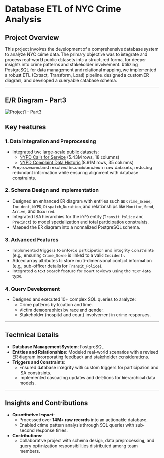 # Database ETL of NYC Crime Analysis

## Project Overview
This project involves the development of a comprehensive database system to analyze NYC crime data. The primary objective was to integrate and process real-world public datasets into a structured format for deeper insights into crime patterns and stakeholder involvement. Utilizing PostgreSQL for data management and relational mapping, we implemented a robust ETL (Extract, Transform, Load) pipeline, designed a custom ER diagram, and developed a queryable database schema.

---

## E/R Diagram - Part3
![Project1 - Part3](https://github.com/user-attachments/assets/e4c3b20f-051b-432a-9f9b-ebc9a328bd0d)

## Key Features
### 1. Data Integration and Preprocessing
- Integrated two large-scale public datasets:
  - [NYPD Calls for Service](https://data.cityofnewyork.us/Public-Safety/NYPD-Calls-for-Service-Year-to-Date-/n2zq-pubd/about_data) (5.43M rows, 18 columns)
  - [NYPD Complaint Data Historic](https://data.cityofnewyork.us/Public-Safety/NYPD-Complaint-Data-Historic/qgea-i56i/about_data) (8.91M rows, 35 columns)
- Preprocessed and resolved inconsistencies in raw datasets, reducing redundant information while ensuring alignment with database constraints.

### 2. Schema Design and Implementation
- Designed an enhanced ER diagram with entities such as `Crime_Scene`, `Incident`, `NYPD`, `Dispatch_Duration`, and relationships like `Monitor`, `Send`, `Arrive`, and `Occurred`.
- Integrated ISA hierarchies for the `NYPD` entity (`Transit_Police` and `Precinct`) to model specialization and total participation constraints.
- Mapped the ER diagram into a normalized PostgreSQL schema.

### 3. Advanced Features
- Implemented triggers to enforce participation and integrity constraints (e.g., ensuring `Crime_Scene` is linked to a valid `Incident`).
- Added array attributes to store multi-dimensional contact information (e.g., sub-officer details for `Transit_Police`).
- Integrated a text search feature for court reviews using the `TEXT` data type.

### 4. Query Development
- Designed and executed 10+ complex SQL queries to analyze:
  - Crime patterns by location and time.
  - Victim demographics by race and gender.
  - Stakeholder (hospital and court) involvement in crime responses.

---

## Technical Details
- **Database Management System**: PostgreSQL
- **Entities and Relationships**: Modeled real-world scenarios with a revised ER diagram incorporating feedback and stakeholder considerations.
- **Triggers and Constraints**:
  - Ensured database integrity with custom triggers for participation and ISA constraints.
  - Implemented cascading updates and deletions for hierarchical data models.

---

## Insights and Contributions
- **Quantitative Impact**:
  - Processed over **14M+ raw records** into an actionable database.
  - Enabled crime pattern analysis through SQL queries with sub-second response times.
- **Contributions**:
  - Collaborative project with schema design, data preprocessing, and query optimization responsibilities distributed among team members.
